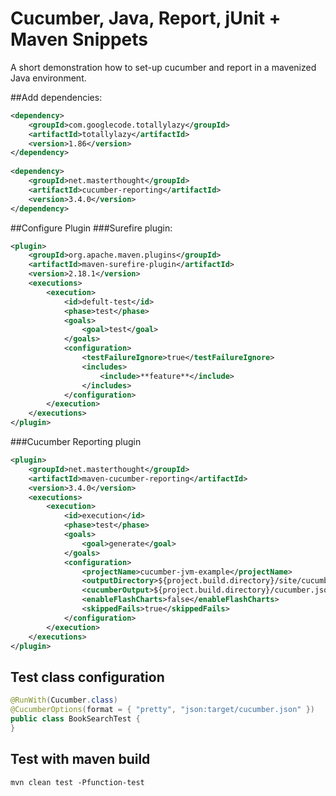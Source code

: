 # Cucumber, Java, Report, jUnit + Maven Snippets

A short demonstration how to set-up cucumber and report in a mavenized Java environment.

##Add dependencies:
```xml
<dependency>
	<groupId>com.googlecode.totallylazy</groupId>
	<artifactId>totallylazy</artifactId>
	<version>1.86</version>
</dependency>
	
<dependency>
	<groupId>net.masterthought</groupId>
	<artifactId>cucumber-reporting</artifactId>
	<version>3.4.0</version>
</dependency>
```
##Configure Plugin
###Surefire plugin:
```xml
<plugin>
	<groupId>org.apache.maven.plugins</groupId>
	<artifactId>maven-surefire-plugin</artifactId>
	<version>2.18.1</version>
	<executions>
		<execution>
			<id>defult-test</id>
			<phase>test</phase>
			<goals>
				<goal>test</goal>
			</goals>
			<configuration>
				<testFailureIgnore>true</testFailureIgnore>
				<includes>
					<include>**feature**</include>
				</includes>
			</configuration>
		</execution>
	</executions>
</plugin>
```	
###Cucumber Reporting plugin
```xml
<plugin>
	<groupId>net.masterthought</groupId>
	<artifactId>maven-cucumber-reporting</artifactId>
	<version>3.4.0</version>
	<executions>
		<execution>
			<id>execution</id>
			<phase>test</phase>
			<goals>
				<goal>generate</goal>
			</goals>
			<configuration>
				<projectName>cucumber-jvm-example</projectName>
				<outputDirectory>${project.build.directory}/site/cucumber-reports</outputDirectory>
				<cucumberOutput>${project.build.directory}/cucumber.json</cucumberOutput>
				<enableFlashCharts>false</enableFlashCharts>
				<skippedFails>true</skippedFails>
			</configuration>
		</execution>
	</executions>
</plugin>
```

## Test class configuration
```java
@RunWith(Cucumber.class)
@CucumberOptions(format = { "pretty", "json:target/cucumber.json" })
public class BookSearchTest {
}
```
## Test with maven build
```shell
mvn clean test -Pfunction-test
```